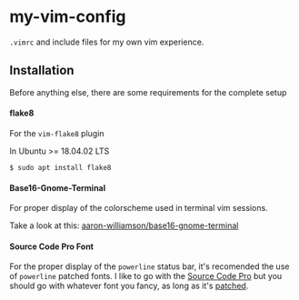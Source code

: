 # my-vim-config

`.vimrc` and include files for my own vim experience.

## Installation

Before anything else, there are some requirements for the complete setup

#### flake8

For the `vim-flake8` plugin

In Ubuntu >= 18.04.02 LTS

	$ sudo apt install flake8

#### Base16-Gnome-Terminal

For proper display of the colorscheme used in terminal vim sessions.

Take a look at this: [aaron-williamson/base16-gnome-terminal](https://github.com/aaron-williamson/base16-gnome-terminal)

#### Source Code Pro Font

For the proper display of the `powerline` status bar, it's recomended the use of `powerline` patched fonts. I like to go with the [Source Code Pro](https://www.google.com/url?sa=t&rct=j&q=&esrc=s&source=web&cd=1&cad=rja&uact=8&ved=2ahUKEwjhvIePlNflAhUEGLkGHZK0AvEQFjAAegQIARAB&url=https%3A%2F%2Ffonts.google.com%2Fspecimen%2FSource%2BCode%2BPro&usg=AOvVaw01Nvf0UM27TISgKKNHEi5W) but you should go with whatever font you fancy, as long as it's [patched](https://www.google.com/url?sa=t&rct=j&q=&esrc=s&source=web&cd=1&cad=rja&uact=8&ved=2ahUKEwi7zK_3lNflAhUBIrkGHQIIBN0QFjAAegQIBhAC&url=https%3A%2F%2Fgithub.com%2Fpowerline%2Ffonts&usg=AOvVaw3XtEJMVktRSpYrSno3OrdI).
